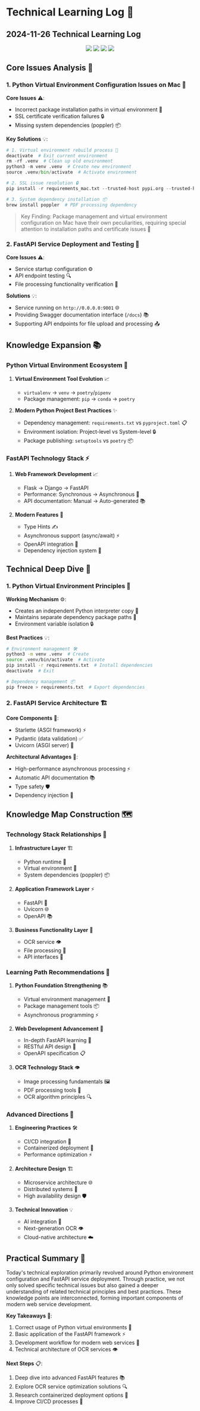 # Technical Learning Log 📝

## 2024-11-26 Technical Learning Log

<div align="center">
  <img src="https://img.shields.io/badge/Python-3776AB?style=for-the-badge&logo=python&logoColor=white"/>
  <img src="https://img.shields.io/badge/FastAPI-009688?style=for-the-badge&logo=fastapi&logoColor=white"/>
  <img src="https://img.shields.io/badge/macOS-000000?style=for-the-badge&logo=apple&logoColor=white"/>
  <img src="https://img.shields.io/badge/Homebrew-FBB040?style=for-the-badge&logo=homebrew&logoColor=black"/>
</div>

## Core Issues Analysis 🎯

### 1. Python Virtual Environment Configuration Issues on Mac 🔧

**Core Issues** ⚠️:
- Incorrect package installation paths in virtual environment 📁
- SSL certificate verification failures 🔒
- Missing system dependencies (poppler) 📦

**Key Solutions** 💡:
```python
# 1. Virtual environment rebuild process 🔄
deactivate  # Exit current environment
rm -rf .venv  # Clean up old environment
python3 -m venv .venv  # Create new environment
source .venv/bin/activate  # Activate environment

# 2. SSL issue resolution 🔒
pip install -r requirements_mac.txt --trusted-host pypi.org --trusted-host files.pythonhosted.org

# 3. System dependency installation 📦
brew install poppler  # PDF processing dependency
```

> Key Finding: Package management and virtual environment configuration on Mac have their own peculiarities, requiring special attention to installation paths and certificate issues 💭

### 2. FastAPI Service Deployment and Testing 🚀

**Core Issues** ⚠️:
- Service startup configuration ⚙️
- API endpoint testing 🔍
- File processing functionality verification 📄

**Solutions** 💡:
- Service running on `http://0.0.0.0:9001` 🌐
- Providing Swagger documentation interface (`/docs`) 📚
- Supporting API endpoints for file upload and processing 📤

## Knowledge Expansion 📚

### Python Virtual Environment Ecosystem 🌱

1. **Virtual Environment Tool Evolution** 📈
   - `virtualenv` -> `venv` -> `poetry`/`pipenv`
   - Package management: `pip` -> `conda` -> `poetry`

2. **Modern Python Project Best Practices** ✨
   - Dependency management: `requirements.txt` vs `pyproject.toml` 📋
   - Environment isolation: Project-level vs System-level 🔒
   - Package publishing: `setuptools` vs `poetry` 📦

### FastAPI Technology Stack ⚡

1. **Web Framework Development** 📈
   - Flask -> Django -> FastAPI
   - Performance: Synchronous -> Asynchronous 🔄
   - API documentation: Manual -> Auto-generated 📚

2. **Modern Features** 🌟
   - Type Hints ✍️
   - Asynchronous support (async/await) ⚡
   - OpenAPI integration 🔗
   - Dependency injection system 💉

## Technical Deep Dive 🔬

### 1. Python Virtual Environment Principles 🧪

**Working Mechanism** ⚙️:
- Creates an independent Python interpreter copy 🔄
- Maintains separate dependency package paths 📁
- Environment variable isolation 🔒

**Best Practices** 💡:
```bash
# Environment management 🛠️
python3 -m venv .venv  # Create
source .venv/bin/activate  # Activate
pip install -r requirements.txt  # Install dependencies
deactivate  # Exit

# Dependency management 📦
pip freeze > requirements.txt  # Export dependencies
```

### 2. FastAPI Service Architecture 🏗️

**Core Components** 🔧:
- Starlette (ASGI framework) ⚡
- Pydantic (data validation) ✅
- Uvicorn (ASGI server) 🚀

**Architectural Advantages** 💪:
- High-performance asynchronous processing ⚡
- Automatic API documentation 📚
- Type safety 🛡️
- Dependency injection 💉

## Knowledge Map Construction 🗺️

### Technology Stack Relationships 🔗

1. **Infrastructure Layer** 🏗️
   - Python runtime 🐍
   - Virtual environment 🌱
   - System dependencies (poppler) 📦

2. **Application Framework Layer** ⚡
   - FastAPI 🚀
   - Uvicorn 🌐
   - OpenAPI 📚

3. **Business Functionality Layer** 💼
   - OCR service 👁️
   - File processing 📄
   - API interfaces 🔌

### Learning Path Recommendations 🎯

1. **Python Foundation Strengthening** 📚
   - Virtual environment management 🌱
   - Package management tools 📦
   - Asynchronous programming ⚡

2. **Web Development Advancement** 🚀
   - In-depth FastAPI learning 📖
   - RESTful API design 🎨
   - OpenAPI specification 📋

3. **OCR Technology Stack** 👁️
   - Image processing fundamentals 🖼️
   - PDF processing tools 📄
   - OCR algorithm principles 🔍

### Advanced Directions 🚀

1. **Engineering Practices** 🛠️
   - CI/CD integration 🔄
   - Containerized deployment 🐳
   - Performance optimization ⚡

2. **Architecture Design** 🏗️
   - Microservice architecture 🌐
   - Distributed systems 🔗
   - High availability design 🛡️

3. **Technical Innovation** 💡
   - AI integration 🤖
   - Next-generation OCR 👁️
   - Cloud-native architecture ☁️

## Practical Summary 📝

Today's technical exploration primarily revolved around Python environment configuration and FastAPI service deployment. Through practice, we not only solved specific technical issues but also gained a deeper understanding of related technical principles and best practices. These knowledge points are interconnected, forming important components of modern web service development.

**Key Takeaways** 🎯:
1. Correct usage of Python virtual environments 🌱
2. Basic application of the FastAPI framework ⚡
3. Development workflow for modern web services 🔄
4. Technical architecture of OCR services 👁️

**Next Steps** 📋:
1. Deep dive into advanced FastAPI features 📚
2. Explore OCR service optimization solutions 🔍
3. Research containerized deployment options 🐳
4. Improve CI/CD processes 🔄 
